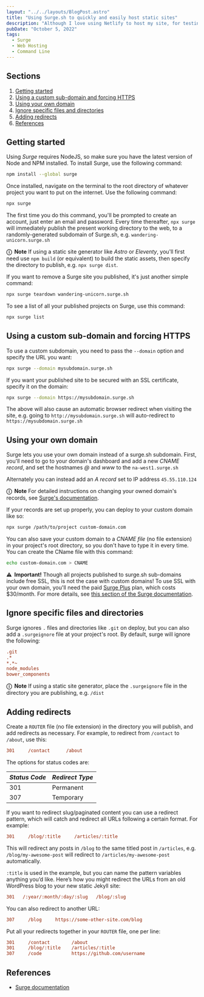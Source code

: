 ```yaml
---
layout: "../../layouts/BlogPost.astro"
title: "Using Surge.sh to quickly and easily host static sites"
description: "Although I love using Netlify to host my site, for testing out sites and simple apps I have fallen in love with Surge.sh, a ridiculously simple web hosting solution that works entirely from the command line."
pubDate: "October 5, 2022"
tags:
  - Surge
  - Web Hosting
  - Command Line
---
```


## Sections

1. [Getting started](#start)
2. [Using a custom sub-domain and forcing HTTPS](#https)
3. [Using your own domain](#domain)
4. [Ignore specific files and directories](#ignore)
5. [Adding redirects](#redirect)
6. [References](#ref)

<div id='start'/>

## Getting started

Using _Surge_ requires NodeJS, so make sure you have the latest version of Node and NPM installed. To install Surge, use the following command:

```bash
npm install --global surge
```

Once installed, navigate on the terminal to the root directory of whatever project you want to put on the internet. Use the following command:

```bash
npx surge
```

The first time you do this command, you'll be prompted to create an account, just enter an email and password. Every time thereafter, `npx surge` will immediately publish the present working directory to the web, to a randomly-generated subdomain of Surge.sh, e.g. `wandering-unicorn.surge.sh`

<div class="note">
  <b>ⓘ &nbsp;Note</b>
  If using a static site generator like <i>Astro</i> or <i>Eleventy</i>, you'll first need use <code>npm build</code> (or equivalent) to build the static assets, then specify the directory to publish, e.g. <code>npx surge dist</code>.
</div>

If you want to remove a Surge site you published, it's just another simple command:

```bash
npx surge teardown wandering-unicorn.surge.sh
```

To see a list of all your published projects on Surge, use this command:

```bash
npx surge list
```

<div id='https'/>

## Using a custom sub-domain and forcing HTTPS

To use a custom subdomain, you need to pass the `--domain` option and specify the URL you want:

```bash
npx surge --domain mysubdomain.surge.sh
```

If you want your published site to be secured with an SSL certificate, specify it on the domain:

```bash
npx surge --domain https://mysubdomain.surge.sh
```

The above will also cause an automatic browser redirect when visiting the site, e.g. going to `http://mysubdomain.surge.sh` will auto-redirect to `https://mysubdomain.surge.sh`

<div id='domain'/>

## Using your own domain

Surge lets you use your own domain instead of a surge.sh subdomain. First, you'll need to go to your domain's dashboard and add a new _CNAME record_, and set the hostnames _@_ and _www_ to the `na-west1.surge.sh`

Alternately you can instead add an _A record_ set to IP address `45.55.110.124`

<div class="note">
  <b>ⓘ &nbsp;Note</b>
  For detailed instructions on changing your owned domain's records, see <a href="https://surge.sh/help/adding-a-custom-domain" target="_blank">Surge's documentation</a>.
</div>

If your records are set up properly, you can deploy to your custom domain like so:

```bash
npx surge /path/to/project custom-domain.com
```

You can also save your custom domain to a _CNAME file_ (no file extension) in your project's root directory, so you don't have to type it in every time. You can create the CName file with this command:

```bash
echo custom-domain.com > CNAME
```

<div class="alert">
  <b>&#x26a0;&#xfe0f; &nbsp;Important!</b>
  Though all projects published to surge.sh sub-domains include free SSL, this is not the case with custom domains! To use SSL with your own domain, you'll need the paid <a href="https://surge.sh/plus" target="_blank">Surge Plus</a> plan, which costs $30/month. For more details, see <a href="https://surge.sh/help/securing-your-custom-domain-with-ssl" target="_blank">this section of the Surge documentation</a>.
</div>

<div id='ignore'/>

## Ignore specific files and directories

Surge ignores `.` files and directories like `.git` on deploy, but you can also add a `.surgeignore` file at your project's root. By default, surge will ignore the following:

```ini
.git
.*
*.*~
node_modules
bower_components
```

<div class="note">
  <b>ⓘ &nbsp;Note</b>
  If using a static site generator, place the <code>.surgeignore</code> file in the directory you are publishing, e.g. <code>/dist</code>
</div>

<div id='redirects'/>

## Adding redirects

Create a `ROUTER` file (no file extension) in the directory you will publish, and add redirects as necessary. For example, to redirect from `/contact` to `/about`, use this:

```ini
301     /contact      /about
```

The options for status codes are:

| _Status Code_ | _Redirect Type_ |
| ------------- | --------------- |
| 301           | Permanent       |
| 307           | Temporary       |

If you want to redirect slug/paginated content you can use a redirect pattern, which will catch and redirect all URLs following a certain format. For example:

```ini
301     /blog/:title     /articles/:title
```

This will redirect any posts in `/blog` to the same titled post in `/articles`, e.g. `/blog/my-awesome-post` will redirect to `/articles/my-awesome-post` automatically.

`:title` is used in the example, but you can name the pattern variables anything you’d like. Here’s how you might redirect the URLs from an old WordPress blog to your new static Jekyll site:

```ini
301   /:year/:month/:day/:slug   /blog/:slug
```

You can also redirect to another URL:

```ini
307     /blog     https://some-other-site.com/blog
```

Put all your redirects together in your `ROUTER` file, one per line:

```ini
301     /contact        /about
301     /blog/:title    /articles/:title
307     /code           https://github.com/username
```

<div id='ref'/>

## References

- <a href="https://surge.sh/help" target="_blank">Surge documentation</a>
